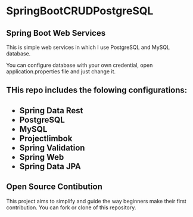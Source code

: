 # SpringBootCRUDPostgreSQL

<h2>Spring Boot Web Services</h2>

This is simple web services in which I use PostgreSQL and MySQL database. 

You can configure database with your own credential, open application.properties file and just change it.

<h2>THis repo includes the folowing configurations: <h2>

  * Spring Data Rest
  * PostgreSQL
  * MySQL 
  * Projectlimbok
  * Spring Validation
  * Spring Web
  * Spring Data JPA


<h2>Open Source Contibution</h2>
This project aims to simplify and guide the way beginners make their first contribution.
You can fork or clone of this repository.



